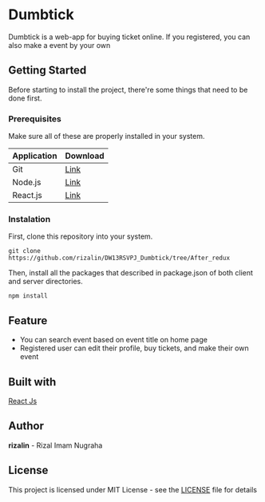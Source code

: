 # Dumbtick

Dumbtick is a web-app for buying ticket online. If you registered, you can also make a event by your own

## Getting Started

Before starting to install the project, there're some things that need to be done first.

### Prerequisites
Make sure all of these are properly installed in your system.

| Application   | Download      | 
| ------------- |-------------  |
| Git       | [Link](https://gitforwindows.org/) 
| Node.js       | [Link](https://nodejs.org/en/download/) | 
| React.js     | [Link](https://reactjs.org/docs/create-a-new-react-app.html)     | 

### Instalation
First, clone this repository into your system.
```git
git clone https://github.com/rizalin/DW13RSVPJ_Dumbtick/tree/After_redux
```
Then, install all the packages that described in package.json of both client and server directories.
```git
npm install
```

## Feature
* You can search event based on event title on home page
* Registered user can edit their profile, buy tickets, and make their own event


## Built with
[React Js](https://reactjs.org/)

## Author
**rizalin** -  Rizal Imam Nugraha

## License
This project is licensed under MIT License - see the [LICENSE](https://github.com/rizalin/DW13RSVPJ_Dumbtick/blob/After_redux/LICENSE) file for details